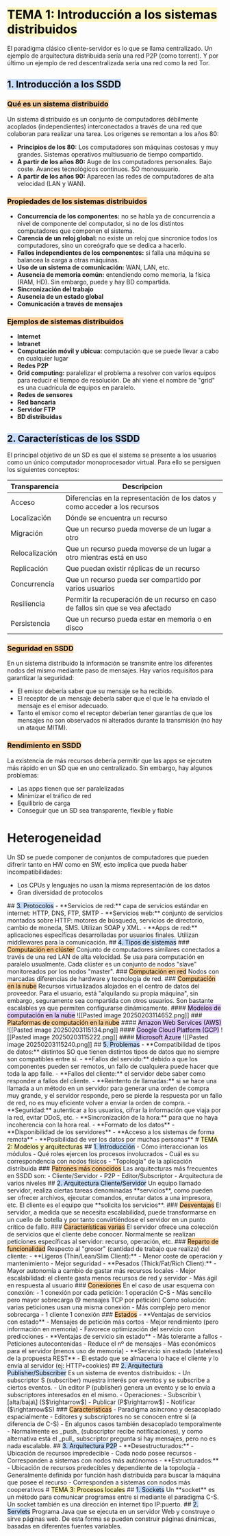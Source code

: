 # <mark style="background: #FFF3A3A6;">TEMA 1: Introducción a los sistemas distribuidos</mark>
El paradigma clásico cliente-servidor es lo que se llama centralizado. Un ejemplo de arquitectura distribuida sería una red P2P (como torrent). Y por último un ejemplo de red descentralizada sería una red como la red Tor.
## <mark style="background: #ADCCFFA6;">1. Introducción a los SSDD</mark>
### <mark style="background: #FFB86CA6;">Qué es un sistema distribuido</mark>
Un sistema distribuido es un conjunto de computadores débilmente acoplados (independientes) interconectados a través de una red que colaboran para realizar una tarea. Los orígenes se remontan a los años 80:
- **Principios de los 80:** Los computadores son máquinas costosas y muy grandes. Sistemas operativos multiusuario de tiempo compartido.
- **A partir de los años 80:** Auge de los computadores personales. Bajo coste. Avances tecnológicos continuos. SO monousuario.
- **A partir de los años 90:** Aparecen las redes de computadores de alta velocidad (LAN y WAN).
### <mark style="background: #FFB86CA6;">Propiedades de los sistemas distribuidos</mark>
- **Concurrencia de los componentes:** no se habla ya de concurrencia a nivel de componente del computador, si no de los distintos computadores que componen el sistema.
- **Carencia de un reloj global:** no existe un reloj que sincronice todos los computadores, sino un coreógrafo que se dedica a hacerlo.
- **Fallos independientes de los componentes:** si falla una máquina se balancea la carga a otras máquinas.
- **Uso de un sistema de comunicación:** WAN, LAN, etc.
- **Ausencia de memoria común:** entendiendo como memoria, la física (RAM, HD). Sin embargo, puede y hay BD compartida.
- **Sincronización del trabajo**
- **Ausencia de un estado global**
- **Comunicación a través de mensajes**
### <mark style="background: #FFB86CA6;">Ejemplos de sistemas distribuidos</mark>
- **Internet**
- **Intranet**
- **Computación móvil y ubicua:** computación que se puede llevar a cabo en cualquier lugar
- **Redes P2P**
- **Grid computing:** paralelizar el problema a resolver con varios equipos para reducir el tiempo de resolución. De ahí viene el nombre de "grid" es una cuadrícula de equipos en paralelo. 
- **Redes de sensores**
- **Red bancaria**
- **Servidor FTP**
- **BD distribuidas**
## <mark style="background: #ADCCFFA6;">2. Características de los SSDD</mark>
El principal objetivo de un SD es que el sistema se presente a los usuarios como un único computador monoprocesador virtual. Para ello se persiguen los siguientes conceptos:

| Transparencia  | Descripcion                                                                      |
| -------------- | -------------------------------------------------------------------------------- |
| Acceso         | Diferencias en la representación de los datos y como acceder a los recursos      |
| Localización   | Dónde se encuentra un recurso                                                    |
| Migración      | Que un recurso pueda moverse de un lugar a otro                                  |
| Relocalización | Que un recurso pueda moverse de un lugar a otro mientras está en uso             |
| Replicación    | Que puedan existir réplicas de un recurso                                        |
| Concurrencia   | Que un recurso pueda ser compartido por varios usuarios                          |
| Resiliencia    | Permitir la recuperación de un recurso en caso de fallos sin que se vea afectado |
| Persistencia   | Que un recurso pueda estar en memoria o en disco                                 |
### <mark style="background: #FFB86CA6;">Seguridad en SSDD</mark>
En un sistema distribuido la información se transmite entre los diferentes nodos del mismo mediante paso de mensajes. Hay varios requisitos para garantizar la seguridad:
- El emisor debería saber que su mensaje se ha recibido.
- El receptor de un mensaje debería saber que el que le ha enviado el mensaje es el emisor adecuado.
- Tanto el emisor como el receptor deberían tener garantías de que los mensajes no son observados ni alterados durante la transmisión (no hay un ataque MITM).
### <mark style="background: #FFB86CA6;">Rendimiento en SSDD</mark>
La existencia de más recursos debería permitir que las apps se ejecuten más rápido en un SD que en uno centralizado. Sin embargo, hay algunos problemas:
- Las apps tienen que ser paralelizadas
- Minimizar el tráfico de red
- Equilibrio de carga
- Conseguir que un SD sea transparente, flexible y fiable
<div class="nota"><h1>Heterogeneidad</h1><p>Un SD se puede componer de conjuntos de computadores que pueden difrerir tanto en HW como en SW, esto implica que pueda haber incompatibilidades:</p><ul><li>Los CPUs y lenguajes no usan la misma representación de los datos</li><li>Gran diversidad de protocolos</li></ul></div>
## <mark style="background: #ADCCFFA6;">3. Protocolos</mark>
- **Servicios de red:** capa de servicios estándar en internet: HTTP, DNS, FTP, SMTP
- **Servicios web:** conjunto de servicios montados sobre HTTP: motores de búsqueda, servicios de directorio, cambio de moneda, SMS. Utilizan SOAP y XML.
- **Apps de red:** aplicaciones específicas desarrolladas por usuarios finales. Utilizan middlewares para la comunicación.
## <mark style="background: #ADCCFFA6;">4. Tipos de sistemas</mark>
### <mark style="background: #FFB86CA6;">Computación en clúster</mark>
Conjunto de computadores similares conectados a través de una red LAN de alta velocidad. Se usa para computación en paralelo usualmente. Cada clúster es un conjunto de nodos "slave" monitoreados por los nodos "master".
### <mark style="background: #FFB86CA6;">Computación en red</mark>
Nodos con marcadas diferencias de hardware y tecnología de red. 
### <mark style="background: #FFB86CA6;">Computación en la nube</mark>
Recursos virtualizados alojados en el centro de datos del proveedor. Para el usuario, está "alquilando su propia máquina", sin embargo, seguramente sea compartida con otros usuarios. Son bastante escalables ya que permiten configurarse dinámicamente.
#### <mark style="background: #D2B3FFA6;">Modelos de computación en la nube</mark>
![[Pasted image 20250203114652.png]]
### <mark style="background: #FFB86CA6;">Plataformas de computación en la nube</mark>
#### <mark style="background: #D2B3FFA6;">Amazon Web Services (AWS)</mark>
![[Pasted image 20250203115134.png]]
#### <mark style="background: #D2B3FFA6;">Google Cloud Platform (GCP)</mark>
![[Pasted image 20250203115222.png]]
#### <mark style="background: #D2B3FFA6;">Microsoft Azure</mark>
![[Pasted image 20250203115240.png]]
## <mark style="background: #ADCCFFA6;">5. Problemas</mark>
- **Compatibilidad de tipos de datos:** distintos SO que tienen distintos tipos de datos que no siempre son compatibles entre sí.
- **Fallos del servido:** debido a que los componentes pueden ser remotos, un fallo de cualquiera puede hacer que toda la app falle.
- **Fallos del cliente:** el servidor debe saber como responder a fallos del cliente.
- **Reintento de llamadas:** si se hace una llamada a un método en un servidor para generar una orden de compra muy grande, y el servidor responde, pero se pierde la respuesta por un fallo de red, no es muy eficiente volver a enviar la orden de compra.
- **Seguridad:** autenticar a los usuarios, cifrar la información que viaja por la red, evitar DDoS, etc.
- **Sincronización de la hora:** para que no haya incoherencia con la hora real.
- **Formato de los datos**
- **Disponibilidad de los servidores**
- **Acceso a los sistemas de forma remota**
- **Posibilidad de ver los datos por muchas personas**
# <mark style="background: #FFF3A3A6;">TEMA 2: Modelos y arquitecturas</mark>
## <mark style="background: #ADCCFFA6;">1. Introducción</mark>
- Cómo interaccionan los módulos
- Qué roles ejercen los procesos involucrados
- Cuál es su correspondencia con nodos físicos
- "Topología" de la aplicación distribuida
### <mark style="background: #FFB86CA6;">Patrones más conocidos</mark>
Las arquitecturas más frecuentes en SSDD son:
- Cliente/Servidor
- P2P
- Editor/Subscriptor
- Arquitectura de varios niveles
## <mark style="background: #ADCCFFA6;">2. Arquitectura Cliente/Servidor</mark>
Un equipo llamado servidor, realiza ciertas tareas denominadas **servicios**, como pueden ser ofrecer archivos, ejecutar comandos, enrutar datos a una impresora, etc. El cliente es el equipo que **solicita los servicios**. 
### <mark style="background: #FFB86CA6;">Desventajas</mark>
El servidor, a medida que se necesita escalabilidad, puede transformarse en un cuello de botella y por tanto convirtiéndose el servidor en un punto crítico de fallo. 
### <mark style="background: #FFB86CA6;">Características varias</mark>
El servidor ofrece una colección de servicios  que el cliente debe conocer. Normalmente se realizan peticiones específicas al servidor: recurso, operación, etc.
### <mark style="background: #FFB86CA6;">Reparto de funcionalidad</mark>
Respecto al "grosor" (cantidad de trabajo que realiza) del cliente:
- **Ligeros (Thin/Lean/Slim Client):** 
	- Menor coste de operación y mantenimiento
	- Mejor seguridad
- **Pesados (Thick/Fat/Rich Client):**
	- Mayor autonomía a cambio de gastar más recursos locales
	- Mejor escalabilidad: el cliente gasta menos recursos de red y servidor
	- Más ágil en respuesta al usuario
### <mark style="background: #FFB86CA6;">Conexiones</mark>
En el caso de usar esquema con conexión:
- 1 conexión por cada petición: 1 operación C-S
- Más sencillo pero mayor sobrecarga (9 mensajes TCP por petición)
Como solución: varias peticiones usan una misma conexión
- Más complejo pero menor sobrecarga
- 1 cliente 1 conexión
### <mark style="background: #FFB86CA6;">Estados</mark>
- **Ventajas de servicios con estado**
	- Mensajes de petición más cortos
	- Mejor rendimiento (pero información en memoria)
	- Favorece optimización del servicio con predicciones
- **Ventajas de servicio sin estado**
	- Más tolerante a fallos
	- Peticiones autocontenidas
	- Reduce el nº de mensajes
	- Más económicos para el servidor (menos uso de memoria)
- **Servicio sin estado (stateless) de la propuesta REST**
	- El estado que se almacena lo hace el cliente y lo envía al servidor (ej: HTTP+cookies)
## <mark style="background: #ADCCFFA6;">2. Arquitectura Publisher/Subscriber</mark>
Es un sistema de eventos distribuidos:
- Un subscriptor S (subscriber) muestra interés por eventos y se subscribe a ciertos eventos. 
- Un editor P (publisher) genera un evento y se lo envía a subscriptores interesados en el mismo.
- Operaciones:
	- Subscribir \[alta/baja\] (S$\rightarrow$)
	- Publicar (P$\rightarrow$)
	- Notificar ($\rightarrow$S)
### <mark style="background: #FFB86CA6;">Características</mark>
- Paradigma asíncrono y desacoplado espacialmente
- Editores y subscriptores no se conocen entre sí (a diferencia de C-S)
- En algunos casos también desacoplado temporalmente
- Normalmente es _push_ (subscriptor recibe notificaciones), y como alternativa está el _pull_ subscriptor pregunta si hay mensajes, pero no es nada escalable.
## <mark style="background: #ADCCFFA6;">3. Arquitectura P2P</mark>
- **Desestructurados:**
	- Ubicación de recursos impredecible
	- Cada nodo posee recursos
	- Corresponden a sistemas con nodos más autónomos
- **Estructurados:** 
	- Ubicación de recursos predecibles y dependiente de la topología
	- Generalmente definida por función hash distribuida para buscar la máquina que posee el recurso
	- Corresponden a sistemas con nodos más cooperativos
# <mark style="background: #FFF3A3A6;">TEMA 3: Procesos locales</mark>
## <mark style="background: #ADCCFFA6;">1. Sockets</mark>
Un **socket** es un método para comunicar programas entre sí mediante el paradigma C-S. Un socket también es una dirección en internet tipo IP:puerto.
## <mark style="background: #ADCCFFA6;">2. Servlets</mark>
Programa Java que se ejecuta en un servidor Web y construye o sirve páginas web. De esta forma se pueden construir páginas dinámicas, basadas en diferentes fuentes variables.